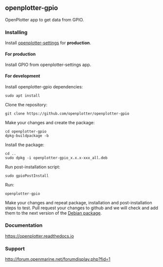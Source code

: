 ## openplotter-gpio

OpenPlotter app to get data from GPIO.

### Installing

Install [openplotter-settings](https://github.com/openplotter/openplotter-settings) for **production**.

#### For production

Install GPIO from openplotter-settings app.

#### For development

Install openplotter-gpio dependencies:

`sudo apt install `

Clone the repository:

`git clone https://github.com/openplotter/openplotter-gpio`

Make your changes and create the package:

```
cd openplotter-gpio
dpkg-buildpackage -b
```

Install the package:

```
cd ..
sudo dpkg -i openplotter-gpio_x.x.x-xxx_all.deb
```

Run post-installation script:

`sudo gpioPostInstall`

Run:

`openplotter-gpio`

Make your changes and repeat package, installation and post-installation steps to test. Pull request your changes to github and we will check and add them to the next version of the [Debian package](https://launchpad.net/~openplotter/+archive/ubuntu/openplotter).

### Documentation

https://openplotter.readthedocs.io

### Support

http://forum.openmarine.net/forumdisplay.php?fid=1